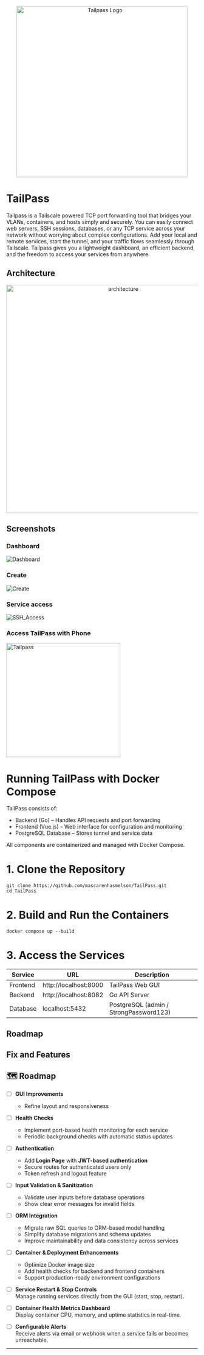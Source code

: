 <p align="center">
  <img src="images/tailpass.png" alt="Tailpass Logo" width="450">
</p>

# TailPass
Tailpass is a Tailscale powered TCP port forwarding tool that bridges your VLANs, containers, and hosts  simply and securely.
You can easily connect web servers, SSH sessions, databases, or any TCP service across your network without worrying about complex configurations.
Add your local and remote services, start the tunnel, and your traffic flows seamlessly through Tailscale. Tailpass gives you a lightweight dashboard, an efficient backend, and the freedom to access your services from anywhere.

## Architecture

<p align="center">
  <img src="images/Architecture.svg" alt="architecture" width="600">
</p>

## Screenshots

### Dashboard

![Dashboard](images/Dashboard.png)

### Create

![Create](images/Create.png)


### Service access

![SSH_Access](images/SSH_Access.png)


### Access TailPass with Phone

<p align="left">
  <img src="images/TailPass_with_termux.jpg" alt="Tailpass" width="300">
</p>

# Running TailPass with Docker Compose
TailPass consists of:
* Backend (Go) – Handles API requests and port forwarding
* Frontend (Vue.js) – Web interface for configuration and monitoring
* PostgreSQL Database – Stores tunnel and service data

All components are containerized and managed with Docker Compose.

# 1. Clone the Repository
```
git clone https://github.com/mascarenhasmelson/TailPass.git
cd TailPass
```
# 2. Build and Run the Containers

```
docker compose up --build
```

# 3. Access the Services

| Service  | URL                  | Description                          |
|-----------|---------------------|--------------------------------------|
| Frontend  | http://localhost:8000 | TailPass Web GUI                     |
| Backend   | http://localhost:8082 | Go API Server                        |
| Database  | localhost:5432        | PostgreSQL (admin / StrongPassword123) |


## Roadmap

Fix and Features
---

## 🗺️ Roadmap

- [ ] **GUI Improvements**
  - Refine layout and responsiveness  

- [ ] **Health Checks**
  - Implement port-based health monitoring for each service  
  - Periodic background checks with automatic status updates  

- [ ] **Authentication**
  - Add **Login Page** with **JWT-based authentication**  
  - Secure routes for authenticated users only  
  - Token refresh and logout feature  

- [ ] **Input Validation & Sanitization**
  - Validate user inputs before database operations  
  - Show clear error messages for invalid fields  

- [ ] **ORM Integration**
  - Migrate raw SQL queries to ORM-based model handling  
  - Simplify database migrations and schema updates  
  - Improve maintainability and data consistency across services  

- [ ] **Container & Deployment Enhancements**
  - Optimize Docker image size  
  - Add health checks for backend and frontend containers  
  - Support production-ready environment configurations

- [ ] **Service Restart & Stop Controls**  
  Manage running services directly from the GUI (start, stop, restart).  

- [ ] **Container Health Metrics Dashboard**  
  Display container CPU, memory, and uptime statistics in real-time.  

- [ ] **Configurable Alerts**  
  Receive alerts via email or webhook when a service fails or becomes unreachable.  

---
